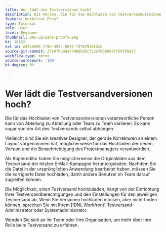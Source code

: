 ```yaml
---
title: Wer lädt die Testversionen hoch?
description: Die Person, die für das Hochladen von Testversandversionen in [!DNL  Workfront] kann variieren. Erfahren Sie mehr über gängige Anwendungsfälle, um die ideale Einrichtung in Ihrem Unternehmen zu ermitteln.
feature: Workfront Proof
type: Tutorial
role: User
level: Beginner
thumbnail: who-uploads-proofs.png
kt: 10162
exl-id: e49ce586-ff9e-459c-967f-f974791612cb
source-git-commit: 27e8f0aada77488bd6cfc2e786b997f759fd0a17
workflow-type: tm+mt
source-wordcount: '190'
ht-degree: 0%

---
```


# Wer lädt die Testversandversionen hoch?

Die für das Hochladen von Testversandversionen verantwortliche Person kann von Abteilung zu Abteilung oder Team zu Team variieren. Es kann sogar von der Art des Testversands selbst abhängen.

Vielleicht sind Sie ein kreativer Designer, der gerade Korrekturen an einem Layout vorgenommen hat, möglicherweise für das Hochladen der neuen Version und die Benachrichtigung des Projektmanagers verantwortlich.

Als Kopiereditor haben Sie möglicherweise die Originaldatei aus dem Testversand der letzten E-Mail-Kampagne heruntergeladen. Nachdem Sie die Datei in der ursprünglichen Anwendung bearbeitet haben, müssen Sie die korrigierte Datei hochladen, damit andere Benutzer im Team darauf zugreifen können.

Die Möglichkeit, einen Testversand hochzuladen, hängt von der Einrichtung Ihrer Testversandberechtigungen und den Einstellungen für den jeweiligen Testversand ab. Wenn Sie Versionen hochladen müssen, aber nicht finden können, sprechen Sie mit Ihrem [!DNL Workfront] Testversand-Administrator oder Systemadministrator.

Wenden Sie sich an Ihr Team oder Ihre Organisation, um mehr über Ihre Rolle beim Testversand zu erfahren.
